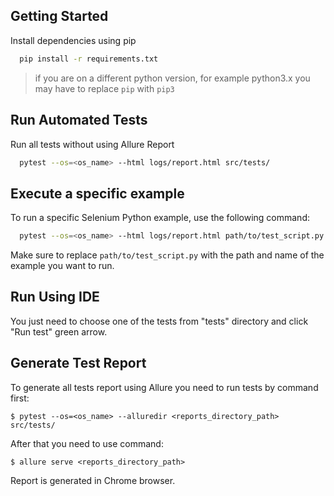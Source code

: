 ## Getting Started

Install dependencies using pip

```bash
  pip install -r requirements.txt
```

> if you are on a different python version, for example python3.x you may have to replace `pip` with `pip3`

## Run Automated Tests

Run all tests without using Allure Report

```bash
  pytest --os=<os_name> --html logs/report.html src/tests/
```

## Execute a specific example

To run a specific Selenium Python example, use the following command:

```bash
  pytest --os=<os_name> --html logs/report.html path/to/test_script.py
```

Make sure to replace `path/to/test_script.py` with the path and name of the example you want to run.

## Run Using IDE

You just need to choose one of the tests from "tests" directory and click "Run test" green arrow.

## Generate Test Report

To generate all tests report using Allure you need to run tests by command first:
```
$ pytest --os=<os_name> --alluredir <reports_directory_path> src/tests/
```
After that you need to use command:
```
$ allure serve <reports_directory_path>
```
Report is generated in Chrome browser.
